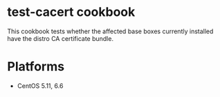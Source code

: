 # test-cacert cookbook

This cookbook tests whether the affected base boxes currently installed have the distro CA certificate bundle.

# Platforms

- CentOS 5.11, 6.6
